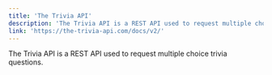 ```yaml
---
title: 'The Trivia API'
description: 'The Trivia API is a REST API used to request multiple choice trivia questions.'
link: 'https://the-trivia-api.com/docs/v2/'
---
```

The Trivia API is a REST API used to request multiple choice trivia questions.